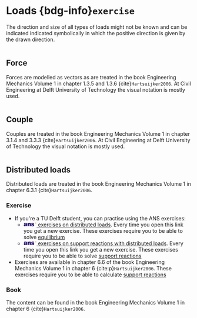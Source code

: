 ```{index} Loads
```
# Loads {bdg-info}`exercise`
The direction and size of all types of loads might not be known and can be indicated indicated symbolically in which the positive direction is given by the drawn direction.

```{index} Force
```
## Force
Forces are modelled as vectors as are treated in the book Engineering Mechanics Volume 1 in chapter 1.3.5 and 1.3.6 {cite}`Hartsuijker2006`. At Civil Engineering at Delft University of Technology the visual notation is mostly used.

```{index} Couple
```
## Couple
Couples are treated in the book Engineering Mechanics Volume 1 in chapter 3.1.4 and 3.3.3 {cite}`Hartsuijker2006`. At Civil Engineering at Delft University of Technology the visual notation is mostly used.

```{index} Distributed load
```
## Distributed loads
Distributed loads are treated in the book Engineering Mechanics Volume 1 in chapter 6.3.1 {cite}`Hartsuijker2006`.

### Exercise
- If you're a TU Delft student, you can practise using the ANS exercises:
   - [<img height="12px" src="../../images/ANS.svg" alt="ANS"> exercises on distributed loads](https://ans.app/digital_test/assignments/1084563/results/new). Every time you open this link you get a new exercise. These exercises require you to be able to solve [equilibrium](../equilibrium/intro.md)
   - [<img height="12px" src="../../images/ANS.svg" alt="ANS"> exercises on support reactions with distributed loads](https://ans.app/digital_test/assignments/1084635/results/new). Every time you open this link you get a new exercise. These exercises require you to be able to solve [support reactions](../support_reactions/intro.md)
- Exercises are available in chapter 6.6 of the book Engineering Mechanics Volume 1 in chapter 6 {cite:p}`Hartsuijker2006`. These exercises require you to be able to calculate [support reactions](../support_reactions/intro.md)

### Book
The content can be found in the book Engineering Mechanics Volume 1 in chapter 6 {cite}`Hartsuijker2006`.